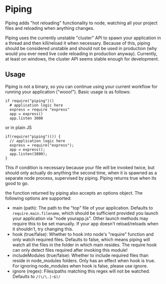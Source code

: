 # Piping
Piping adds "hot reloading" functionality to node, watching all your project files and reloading when anything changes. 

Piping uses the currently unstable "cluster" API to spawn your application in a thread and then kill/reload it when necessary. Because of this, piping should be considered unstable and should not be used in production (why would you ever need live code reloading in production anyway). Currently, at least on windows, the cluster API seems stable enough for development.

## Usage

Piping is not a binary, so you can continue using your current workflow for running your application ("wooo!"). Basic usage is as follows:

    if require("piping")()
      # application logic here
      express = require "express"
      app = express()
      app.listen 3000

or in plain JS

    if(require("piping")()) {
      // application logic here
      express = require("express");
      app = express();
      app.listen(3000);
    }

This if condition is necessary because your file will be invoked twice, but should only actually do anything the second time, when it is spawned as a separate node process, supervised by piping. Piping returns true when its good to go. 

the function returned by piping also accepts an options object. The following options are supported:
- main (path): The path to the "top" file of your application. Defaults to `require.main.filename`, which should be sufficient provided you launch your application via "node yourapp.js". Other launch methods may require this to be set manually. If your app doesn't reload/reloads when it shouldn't, try changing this. 
- hook (true/false): Whether to hook into node's "require" function and only watch required files. Defaults to false, which means piping will watch all the files in the folder in which main resides. The require hook can only detect files required after invoking this module!
- includeModules (true/false): Whether to include required files than reside in node_modules folders. Only has an effect when hook is true. For ignoring node_modules when hook is false, please use ignore.
- ignore (regex): Files/paths matching this regex will not be watched. Defaults to `/(\/\.|~$)/` 

